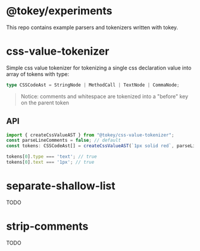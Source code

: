 # @tokey/experiments

This repo contains example parsers and tokenizers written with tokey.

# css-value-tokenizer

Simple css value tokenizer for tokenizing a single css declaration value into array of tokens with type: 

```ts
type CSSCodeAst = StringNode | MethodCall | TextNode | CommaNode;
```

> Notice: comments and whitespace are tokenized into a "before" key on the parent token 

## API

```ts
import { createCssValueAST } from "@tokey/css-value-tokenizer";
const parseLineComments = false; // default
const tokens: CSSCodeAst[] = createCssValueAST(`1px solid red`, parseLineComments);

tokens[0].type === 'text'; // true
tokens[0].text === '1px'; // true

```


# separate-shallow-list

TODO

# strip-comments

TODO